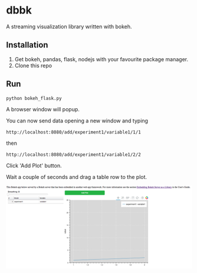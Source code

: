 dbbk
====

A streaming visualization library written with bokeh.

Installation
------------

1. Get bokeh, pandas, flask, nodejs with your favourite package manager.
2. Clone this repo

Run
---

```
python bokeh_flask.py
```

A browser window will popup.

You can now send data opening a new window and typing

```
http://localhost:8080/add/experiment1/variable1/1/1
```
then
```
http://localhost:8080/add/experiment1/variable1/2/2
```

Click 'Add Plot' button.

Wait a couple of seconds and drag a table row to the plot.

![screen_shot](https://raw.githubusercontent.com/dmitriy-serdyuk/dbbk/master/screenshot.png)
